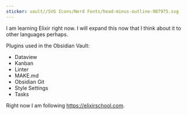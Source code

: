 ```yaml
---
sticker: vault//SVG Icons/Nerd Fonts/head-minus-outline-987975.svg
---
```

I am learning Elixir right now. I will expand this now that I think about it to other languages perhaps. 

Plugins used in the Obsidian Vault: 
- Dataview
- Kanban
- Linter
- MAKE.md
- Obsidian Git
- Style Settings
- Tasks

Right now I am following https://elixirschool.com. 
